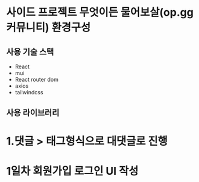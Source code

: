 # 사이드 프로젝트 무엇이든 물어보살(op.gg 커뮤니티) 환경구성

## 사용 기술 스택

- React
- mui
- React router dom
- axios
- tailwindcss

## 사용 라이브러리

# 1.댓글 > 태그형식으로 대댓글로 진행

# 1일차 회원가입 로그인 UI 작성
